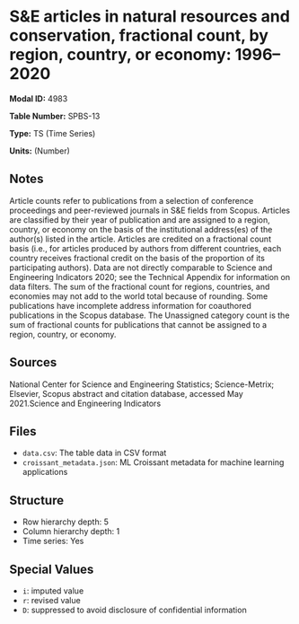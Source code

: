 # S&E articles in natural resources and conservation, fractional count, by region, country, or economy: 1996–2020

**Modal ID:** 4983

**Table Number:** SPBS-13

**Type:** TS (Time Series)

**Units:** (Number)

## Notes

Article counts refer to publications from a selection of conference proceedings and peer-reviewed journals in S&E fields from Scopus. Articles are classified by their year of publication and are assigned to a region, country, or economy on the basis of the institutional address(es) of the author(s) listed in the article. Articles are credited on a fractional count basis (i.e., for articles produced by authors from different countries, each country receives fractional credit on the basis of the proportion of its participating authors). Data are not directly comparable to Science and Engineering Indicators 2020; see the Technical Appendix for information on data filters. The sum of the fractional count for regions, countries, and economies may not add to the world total because of rounding. Some publications have incomplete address information for coauthored publications in the Scopus database. The Unassigned category count is the sum of fractional counts for publications that cannot be assigned to a region, country, or economy.

## Sources

National Center for Science and Engineering Statistics; Science-Metrix; Elsevier, Scopus abstract and citation database, accessed May 2021.Science and Engineering Indicators

## Files

- `data.csv`: The table data in CSV format
- `croissant_metadata.json`: ML Croissant metadata for machine learning applications

## Structure

- Row hierarchy depth: 5
- Column hierarchy depth: 1
- Time series: Yes

## Special Values

- `i`: imputed value
- `r`: revised value
- `D`: suppressed to avoid disclosure of confidential information
